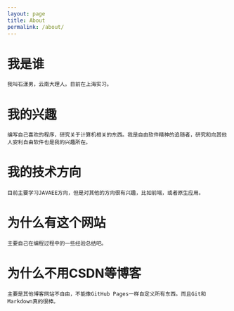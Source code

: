 ```yaml
---
layout: page
title: About
permalink: /about/
---
```


# 我是谁

	我叫石漾男，云南大理人。目前在上海实习。

# 我的兴趣

	编写自己喜欢的程序，研究关于计算机相关的东西。我是自由软件精神的追随者，研究和向其他人安利自由软件也是我的兴趣所在。

# 我的技术方向

	目前主要学习JAVAEE方向，但是对其他的方向很有兴趣，比如前端，或者原生应用。

# 为什么有这个网站

	主要自己在编程过程中的一些经验总结吧。

# 为什么不用CSDN等博客

	主要是其他博客网站不自由，不能像GitHub Pages一样自定义所有东西。而且Git和Markdown真的很棒。
